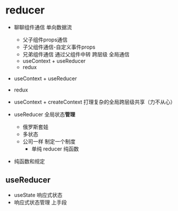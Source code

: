 # reducer

- 聊聊组件通信
   单向数据流 
   - 父子组件props通信
   - 子父组件通信-自定义事件props
   - 兄弟组件通信 通过父组件中转
   跨层级 全局通信
   - useContext + useReducer
   - redux

- useContext + useReducer
- redux

- useContext + createContext 打理复杂的全局跨层级共享（力不从心）
- useReducer 全局状态**管理**
  - 俄罗斯套娃
  - 多状态
  - 公司一样 制定一个制度
      - 单纯 reducer 纯函数
- 纯函数和规定

## useReducer
- useState 响应式状态
- 响应式状态管理
  上手段

  